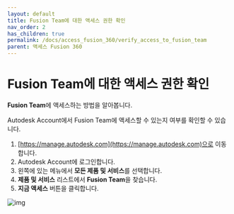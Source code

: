 ```yaml
---
layout: default
title: Fusion Team에 대한 액세스 권한 확인
nav_order: 2
has_children: true
permalink: /docs/access_fusion_360/verify_access_to_fusion_team
parent: 액세스 Fusion 360
---
```

# Fusion Team에 대한 액세스 권한 확인
**Fusion Team**에 액세스하는 방법을 알아봅니다.

Autodesk Account에서 Fusion Team에 액세스할 수 있는지 여부를 확인할 수 있습니다.
1. [https://manage.autodesk.com](https://manage.autodesk.com)으로 이동합니다.
2. Autodesk Account에 로그인합니다.
3. 왼쪽에 있는 메뉴에서 **모든 제품 및 서비스**를 선택합니다.
4. **제품 및 서비스** 리스트에서 **Fusion Team**을 찾습니다.
5. **지금 액세스** 버튼을 클릭합니다.

![img](https://help.autodesk.com/cloudhelp/KOR/Fusion-GetStarted/images/dialog/aa-team-access.png)